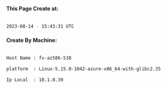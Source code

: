 
   
#### This Page Create at:

```bash

2023-08-14 - 15:43:31 UTC

```

#### Create By Machine:

```bash

Host Name : fv-az586-538

platform  : Linux-5.15.0-1042-azure-x86_64-with-glibc2.35

Ip Local  : 10.1.0.39

```

